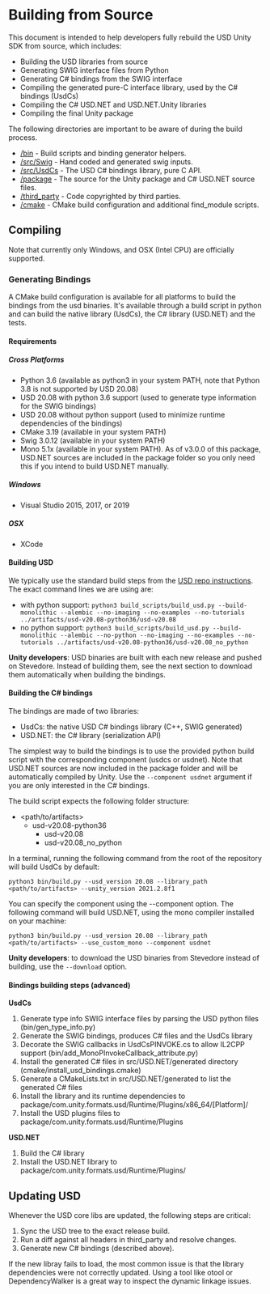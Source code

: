 # Building from Source
This document is intended to help developers fully rebuild the USD Unity SDK from source, which includes:

 * Building the USD libraries from source
 * Generating SWIG interface files from Python
 * Generating C# bindings from the SWIG interface
 * Compiling the generated pure-C interface library, used by the C# bindings (UsdCs)
 * Compiling the C# USD.NET and USD.NET.Unity libraries
 * Compiling the final Unity package

The following directories are important to be aware of during the build process.

 * [/bin](/bin) - Build scripts and binding generator helpers.
 * [/src/Swig](/src/Swig) - Hand coded and generated swig inputs.
 * [/src/UsdCs](/src/UsdCs) - The USD C# bindings library, pure C API.
 * [/package](/package) - The source for the Unity package and C# USD.NET source files.
 * [/third_party](/third_party) - Code copyrighted by third parties.
 * [/cmake](/cmake) - CMake build configuration and additional find_module scripts.

## Compiling

Note that currently only Windows, and OSX (Intel CPU) are officially supported.

### Generating Bindings

A CMake build configuration is available for all platforms to build the bindings from the usd binaries. It's available through a build script in python
and can build the native library (UsdCs), the C# library (USD.NET) and the tests.

#### Requirements

##### Cross Platforms
 * Python 3.6 (available as python3 in your system PATH, note that Python 3.8 is not supported by USD 20.08)
 * USD 20.08 with python 3.6 support (used to generate type information for the SWIG bindings)
 * USD 20.08 without python support (used to minimize runtime dependencies of the bindings)
 * CMake 3.19 (available in your system PATH)
 * Swig 3.0.12 (available in your system PATH)
 * Mono 5.1x (available in your system PATH). As of v3.0.0 of this package, USD.NET sources are included in the package folder so you only need this if you intend to build USD.NET manually.

 ##### Windows
 * Visual Studio 2015, 2017, or 2019

 ##### OSX
 * XCode

#### Building USD

We typically use the standard build steps from the [USD repo instructions](https://github.com/PixarAnimationStudios/USD#getting-and-building-the-code). The exact command lines we are using are:
* with python support: `python3 build_scripts/build_usd.py --build-monolithic --alembic --no-imaging --no-examples --no-tutorials ../artifacts/usd-v20.08-python36/usd-v20.08`
* no python support:   `python3 build_scripts/build_usd.py --build-monolithic --alembic --no-python --no-imaging --no-examples --no-tutorials ../artifacts/usd-v20.08-python36/usd-v20.08_no_python`

**Unity developers**: USD binaries are built with each new release and pushed on Stevedore. Instead of building them, see the next section to download them automatically when building the bindings.

#### Building the C# bindings

The bindings are made of two libraries:
* UsdCs: the native USD C# bindings library (C++, SWIG generated)
* USD.NET: the C# library (serialization API)

The simplest way to build the bindings is to use the provided python build script with the corresponding component (usdcs or usdnet).
Note that USD.NET sources are now included in the package folder and will be automatically compiled by Unity. Use the `--component usdnet` argument if you are only interested in the C# bindings.

The build script expects the following folder structure:
* <path/to/artifacts>
    * usd-v20.08-python36
        * usd-v20.08
        * usd-v20.08_no_python

In a terminal, running the following command from the root of the repository will build UsdCs by default:

`python3 bin/build.py --usd_version 20.08 --library_path <path/to/artifacts> --unity_version 2021.2.8f1`

You can specify the component using the --component option. The following command will build USD.NET, using the mono compiler installed on your machine:

`python3 bin/build.py --usd_version 20.08 --library_path <path/to/artifacts> --use_custom_mono --component usdnet`

**Unity developers**: to download the USD binaries from Stevedore instead of building, use the `--download` option.

#### Bindings building steps (advanced)

**UsdCs**
1. Generate type info SWIG interface files by parsing the USD python files (bin/gen_type_info.py)
2. Generate the SWIG bindings, produces C# files and the UsdCs library
3. Decorate the SWIG callbacks in UsdCsPINVOKE.cs to allow IL2CPP support (bin/add_MonoPInvokeCallback_attribute.py)
4. Install the generated C# files in src/USD.NET/generated directory (cmake/install_usd_bindings.cmake)
5. Generate a CMakeLists.txt in src/USD.NET/generated to list the generated C# files
6. Install the library and its runtime dependencies to package/com.unity.formats.usd/Runtime/Plugins/x86_64/[Platform]/
7. Install the USD plugins files to package/com.unity.formats.usd/Runtime/Plugins

**USD.NET**
1. Build the C# library
2. Install the USD.NET library to package/com.unity.formats.usd/Runtime/Plugins/

## Updating USD

Whenever the USD core libs are updated, the following steps are critical:

 1. Sync the USD tree to the exact release build.
 2. Run a diff against all headers in third_party and resolve changes.
 3. Generate new C# bindings (described above).

If the new libray fails to load, the most common issue is that the library
dependencies were not correctly updated. Using a tool like otool or
DependencyWalker is a great way to inspect the dynamic linkage issues.

